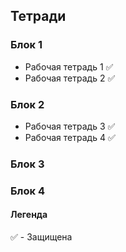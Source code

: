 ## Тетради

### Блок 1
- Рабочая тетрадь 1 :white_check_mark:
- Рабочая тетрадь 2 :white_check_mark:

### Блок 2
- Рабочая тетрадь 3 :white_check_mark:
- Рабочая тетрадь 4 :white_check_mark:

### Блок 3


### Блок 4

#### Легенда
:white_check_mark: - Защищена
